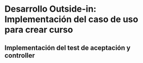 # Desarrollo Outside-in: Implementación del caso de uso para crear curso

## Implementación del test de aceptación y controller

